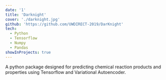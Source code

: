 ```yaml
---
date: '1'
title: 'Darknight'
cover: './darknight.jpg'
github: 'https://github.com/UWDIRECT-2019/DarKnight'
tech:
  - Python
  - Tensorflow
  - Numpy
  - Pandas
showInProjects: true
---
```


A python package designed for predicting chemical reaction products and properties using Tensorflow and Variational Autoencoder.
